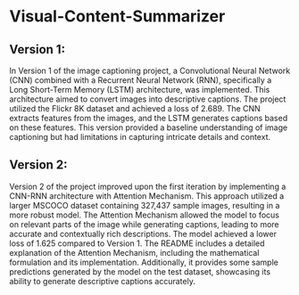 # Visual-Content-Summarizer
## Version 1:
In Version 1 of the image captioning project, a Convolutional Neural Network (CNN) combined with a Recurrent Neural Network (RNN), specifically a Long Short-Term Memory (LSTM) architecture, was implemented. This architecture aimed to convert images into descriptive captions. The project utilized the Flickr 8K dataset and achieved a loss of 2.689. The CNN extracts features from the images, and the LSTM generates captions based on these features. This version provided a baseline understanding of image captioning but had limitations in capturing intricate details and context.

## Version 2:
Version 2 of the project improved upon the first iteration by implementing a CNN-RNN architecture with Attention Mechanism. This approach utilized a larger MSCOCO dataset containing 327,437 sample images, resulting in a more robust model. The Attention Mechanism allowed the model to focus on relevant parts of the image while generating captions, leading to more accurate and contextually rich descriptions. The model achieved a lower loss of 1.625 compared to Version 1. The README includes a detailed explanation of the Attention Mechanism, including the mathematical formulation and its implementation. Additionally, it provides some sample predictions generated by the model on the test dataset, showcasing its ability to generate descriptive captions accurately.
